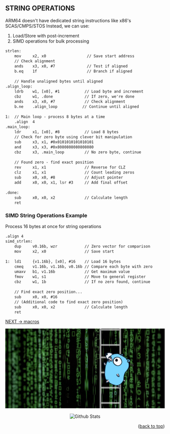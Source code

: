 ## STRING OPERATIONS
ARM64 doesn't have dedicated string instructions like x86's SCAS/CMPS/STOS
Instead, we can use:
1. Load/Store with post-increment
2. SIMD operations for bulk processing
```arm
strlen:
    mov     x2, x0                  // Save start address
    // Check alignment
    ands    x3, x0, #7              // Test if aligned
    b.eq    1f                      // Branch if aligned
    
    // Handle unaligned bytes until aligned
.align_loop:
    ldrb    w1, [x0], #1           // Load byte and increment
    cbz     w1, .done              // If zero, we're done
    ands    x3, x0, #7             // Check alignment
    b.ne    .align_loop           // Continue until aligned

1:  // Main loop - process 8 bytes at a time
    .align  4
.main_loop:
    ldr     x1, [x0], #8           // Load 8 bytes
    // Check for zero byte using clever bit manipulation
    sub     x3, x1, #0x0101010101010101
    and     x3, x3, #0x8080808080808080
    cbz     x3, .main_loop         // No zero byte, continue
    
    // Found zero - find exact position
    rev     x1, x1                 // Reverse for CLZ
    clz     x1, x1                 // Count leading zeros
    sub     x0, x0, #8             // Adjust pointer
    add     x0, x0, x1, lsr #3     // Add final offset
    
.done:
    sub     x0, x0, x2             // Calculate length
    ret
```

### SIMD String Operations Example
Process 16 bytes at once for string operations
```arm
.align 4
simd_strlen:
    dup     v0.16b, wzr            // Zero vector for comparison
    mov     x2, x0                 // Save start
    
1:  ld1     {v1.16b}, [x0], #16    // Load 16 bytes
    cmeq    v1.16b, v1.16b, v0.16b // Compare each byte with zero
    umaxv   b1, v1.16b             // Get maximum value
    fmov    w1, s1                 // Move to general register
    cbz     w1, 1b                 // If no zero found, continue
    
    // Find exact zero position...
    sub     x0, x0, #16
    // (Additional code to find exact zero position)
    sub     x0, x0, x2             // Calculate length
    ret
```

[NEXT -> macros](13_macros.md)

<div align="center">
  <img src="../img/argo-mascot.jpg" alt="Logo">
</div>
<p align="center">
    <img src="https://raw.githubusercontent.com/bornmay/bornmay/Update/svg/Bottom.svg" alt="Github Stats" />
</p>
<p align="right">(<a href="#top">back to top</a>)</p>
